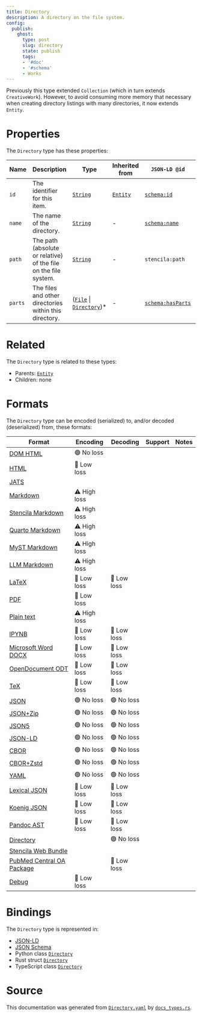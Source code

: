 ```yaml
---
title: Directory
description: A directory on the file system.
config:
  publish:
    ghost:
      type: post
      slug: directory
      state: publish
      tags:
      - '#doc'
      - '#schema'
      - Works
---
```


Previously this type extended `Collection` (which in turn extends `CreativeWork`).
However, to avoid consuming more memory that necessary when creating directory listings
with many directories, it now extends `Entity`.


# Properties

The `Directory` type has these properties:

| Name    | Description                                                     | Type                                                                                                                                          | Inherited from                                                     | `JSON-LD @id`                                    | Aliases            |
| ------- | --------------------------------------------------------------- | --------------------------------------------------------------------------------------------------------------------------------------------- | ------------------------------------------------------------------ | ------------------------------------------------ | ------------------ |
| `id`    | The identifier for this item.                                   | [`String`](https://stencila.ghost.io/docs/reference/schema/string)                                                                            | [`Entity`](https://stencila.ghost.io/docs/reference/schema/entity) | [`schema:id`](https://schema.org/id)             | -                  |
| `name`  | The name of the directory.                                      | [`String`](https://stencila.ghost.io/docs/reference/schema/string)                                                                            | -                                                                  | [`schema:name`](https://schema.org/name)         | -                  |
| `path`  | The path (absolute or relative) of the file on the file system. | [`String`](https://stencila.ghost.io/docs/reference/schema/string)                                                                            | -                                                                  | `stencila:path`                                  | -                  |
| `parts` | The files and other directories within this directory.          | ([`File`](https://stencila.ghost.io/docs/reference/schema/file) \| [`Directory`](https://stencila.ghost.io/docs/reference/schema/directory))* | -                                                                  | [`schema:hasParts`](https://schema.org/hasParts) | `hasParts`, `part` |

# Related

The `Directory` type is related to these types:

- Parents: [`Entity`](https://stencila.ghost.io/docs/reference/schema/entity)
- Children: none

# Formats

The `Directory` type can be encoded (serialized) to, and/or decoded (deserialized) from, these formats:

| Format                                                                               | Encoding     | Decoding   | Support | Notes |
| ------------------------------------------------------------------------------------ | ------------ | ---------- | ------- | ----- |
| [DOM HTML](https://stencila.ghost.io/docs/reference/formats/dom.html)                | 🟢 No loss    |            |         |
| [HTML](https://stencila.ghost.io/docs/reference/formats/html)                        | 🔷 Low loss   |            |         |
| [JATS](https://stencila.ghost.io/docs/reference/formats/jats)                        |              |            |         |
| [Markdown](https://stencila.ghost.io/docs/reference/formats/md)                      | ⚠️ High loss |            |         |
| [Stencila Markdown](https://stencila.ghost.io/docs/reference/formats/smd)            | ⚠️ High loss |            |         |
| [Quarto Markdown](https://stencila.ghost.io/docs/reference/formats/qmd)              | ⚠️ High loss |            |         |
| [MyST Markdown](https://stencila.ghost.io/docs/reference/formats/myst)               | ⚠️ High loss |            |         |
| [LLM Markdown](https://stencila.ghost.io/docs/reference/formats/llmd)                | ⚠️ High loss |            |         |
| [LaTeX](https://stencila.ghost.io/docs/reference/formats/latex)                      | 🔷 Low loss   | 🔷 Low loss |         |
| [PDF](https://stencila.ghost.io/docs/reference/formats/pdf)                          | 🔷 Low loss   |            |         |
| [Plain text](https://stencila.ghost.io/docs/reference/formats/text)                  | ⚠️ High loss |            |         |
| [IPYNB](https://stencila.ghost.io/docs/reference/formats/ipynb)                      | 🔷 Low loss   | 🔷 Low loss |         |
| [Microsoft Word DOCX](https://stencila.ghost.io/docs/reference/formats/docx)         | 🔷 Low loss   | 🔷 Low loss |         |
| [OpenDocument ODT](https://stencila.ghost.io/docs/reference/formats/odt)             | 🔷 Low loss   | 🔷 Low loss |         |
| [TeX](https://stencila.ghost.io/docs/reference/formats/tex)                          | 🔷 Low loss   | 🔷 Low loss |         |
| [JSON](https://stencila.ghost.io/docs/reference/formats/json)                        | 🟢 No loss    | 🟢 No loss  |         |
| [JSON+Zip](https://stencila.ghost.io/docs/reference/formats/json.zip)                | 🟢 No loss    | 🟢 No loss  |         |
| [JSON5](https://stencila.ghost.io/docs/reference/formats/json5)                      | 🟢 No loss    | 🟢 No loss  |         |
| [JSON-LD](https://stencila.ghost.io/docs/reference/formats/jsonld)                   | 🟢 No loss    | 🟢 No loss  |         |
| [CBOR](https://stencila.ghost.io/docs/reference/formats/cbor)                        | 🟢 No loss    | 🟢 No loss  |         |
| [CBOR+Zstd](https://stencila.ghost.io/docs/reference/formats/cbor.zstd)              | 🟢 No loss    | 🟢 No loss  |         |
| [YAML](https://stencila.ghost.io/docs/reference/formats/yaml)                        | 🟢 No loss    | 🟢 No loss  |         |
| [Lexical JSON](https://stencila.ghost.io/docs/reference/formats/lexical)             | 🔷 Low loss   | 🔷 Low loss |         |
| [Koenig JSON](https://stencila.ghost.io/docs/reference/formats/koenig)               | 🔷 Low loss   | 🔷 Low loss |         |
| [Pandoc AST](https://stencila.ghost.io/docs/reference/formats/pandoc)                | 🔷 Low loss   | 🔷 Low loss |         |
| [Directory](https://stencila.ghost.io/docs/reference/formats/directory)              |              | 🟢 No loss  |         |
| [Stencila Web Bundle](https://stencila.ghost.io/docs/reference/formats/swb)          |              |            |         |
| [PubMed Central OA Package](https://stencila.ghost.io/docs/reference/formats/pmcoap) |              | 🔷 Low loss |         |
| [Debug](https://stencila.ghost.io/docs/reference/formats/debug)                      | 🔷 Low loss   |            |         |

# Bindings

The `Directory` type is represented in:

- [JSON-LD](https://stencila.org/Directory.jsonld)
- [JSON Schema](https://stencila.org/Directory.schema.json)
- Python class [`Directory`](https://github.com/stencila/stencila/blob/main/python/python/stencila/types/directory.py)
- Rust struct [`Directory`](https://github.com/stencila/stencila/blob/main/rust/schema/src/types/directory.rs)
- TypeScript class [`Directory`](https://github.com/stencila/stencila/blob/main/ts/src/types/Directory.ts)

# Source

This documentation was generated from [`Directory.yaml`](https://github.com/stencila/stencila/blob/main/schema/Directory.yaml) by [`docs_types.rs`](https://github.com/stencila/stencila/blob/main/rust/schema-gen/src/docs_types.rs).
